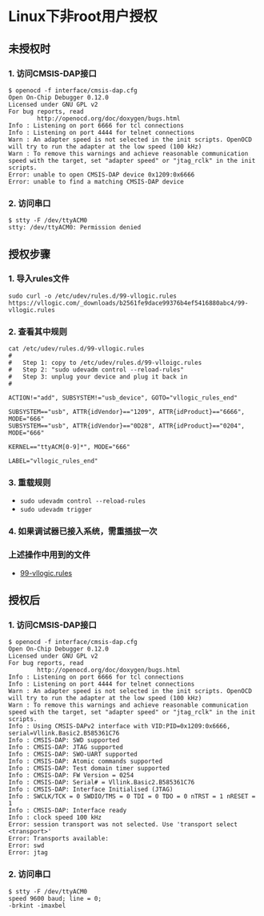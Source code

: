 # Linux下非root用户授权

## 未授权时
### 1. 访问CMSIS-DAP接口
```
$ openocd -f interface/cmsis-dap.cfg
Open On-Chip Debugger 0.12.0
Licensed under GNU GPL v2
For bug reports, read
        http://openocd.org/doc/doxygen/bugs.html
Info : Listening on port 6666 for tcl connections
Info : Listening on port 4444 for telnet connections
Warn : An adapter speed is not selected in the init scripts. OpenOCD will try to run the adapter at the low speed (100 kHz)
Warn : To remove this warnings and achieve reasonable communication speed with the target, set "adapter speed" or "jtag_rclk" in the init scripts.
Error: unable to open CMSIS-DAP device 0x1209:0x6666
Error: unable to find a matching CMSIS-DAP device
```
### 2. 访问串口
```
$ stty -F /dev/ttyACM0
stty: /dev/ttyACM0: Permission denied
```

## 授权步骤
### 1. 导入rules文件
`sudo curl -o /etc/udev/rules.d/99-vllogic.rules https://vllogic.com/_downloads/b2561fe9dace99376b4ef5416880abc4/99-vllogic.rules`
### 2. 查看其中规则
```
cat /etc/udev/rules.d/99-vllogic.rules
#
#   Step 1: copy to /etc/udev/rules.d/99-vlloigc.rules
#   Step 2: "sudo udevadm control --reload-rules"
#   Step 3: unplug your device and plug it back in
#

ACTION!="add", SUBSYSTEM!="usb_device", GOTO="vllogic_rules_end"

SUBSYSTEM=="usb", ATTR{idVendor}=="1209", ATTR{idProduct}=="6666", MODE="666"
SUBSYSTEM=="usb", ATTR{idVendor}=="0D28", ATTR{idProduct}=="0204", MODE="666"

KERNEL=="ttyACM[0-9]*", MODE="666"

LABEL="vllogic_rules_end"
```
### 3. 重载规则
* `sudo udevadm control --reload-rules`
* `sudo udevadm trigger`
### 4. 如果调试器已接入系统，需重插拔一次
### 上述操作中用到的文件
* [99-vllogic.rules](../_static/docs/99-vllogic.rules)

## 授权后
### 1. 访问CMSIS-DAP接口
```
$ openocd -f interface/cmsis-dap.cfg
Open On-Chip Debugger 0.12.0
Licensed under GNU GPL v2
For bug reports, read
        http://openocd.org/doc/doxygen/bugs.html
Info : Listening on port 6666 for tcl connections
Info : Listening on port 4444 for telnet connections
Warn : An adapter speed is not selected in the init scripts. OpenOCD will try to run the adapter at the low speed (100 kHz)
Warn : To remove this warnings and achieve reasonable communication speed with the target, set "adapter speed" or "jtag_rclk" in the init scripts.
Info : Using CMSIS-DAPv2 interface with VID:PID=0x1209:0x6666, serial=Vllink.Basic2.B585361C76
Info : CMSIS-DAP: SWD supported
Info : CMSIS-DAP: JTAG supported
Info : CMSIS-DAP: SWO-UART supported
Info : CMSIS-DAP: Atomic commands supported
Info : CMSIS-DAP: Test domain timer supported
Info : CMSIS-DAP: FW Version = 0254
Info : CMSIS-DAP: Serial# = Vllink.Basic2.B585361C76
Info : CMSIS-DAP: Interface Initialised (JTAG)
Info : SWCLK/TCK = 0 SWDIO/TMS = 0 TDI = 0 TDO = 0 nTRST = 1 nRESET = 1
Info : CMSIS-DAP: Interface ready
Info : clock speed 100 kHz
Error: session transport was not selected. Use 'transport select <transport>'
Error: Transports available:
Error: swd
Error: jtag
```
### 2. 访问串口
```
$ stty -F /dev/ttyACM0
speed 9600 baud; line = 0;
-brkint -imaxbel
```
